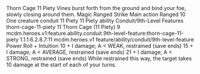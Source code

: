 <ability>
  <name>Thorn Cage</name>
  <cost>11 Piety</cost>
  <flavor>Vines burst forth from the ground and bind your foe, slowly closing around them.</flavor>
  <keywords>
    <keyword>Magic</keyword>
    <keyword>Ranged</keyword>
    <keyword>Strike</keyword>
  </keywords>
  <type>Main action</type>
  <distance>Ranged 10</distance>
  <target>One creature</target>
  <metadata>
    <class>conduit</class>
    <cost>11 Piety</cost>
    <cost_amount>11</cost_amount>
    <cost_resource>Piety</cost_resource>
    <feature_type>ability</feature_type>
    <file_dpath>Conduit/9th-Level Features</file_dpath>
    <item_id>thorn-cage-11-piety</item_id>
    <item_index>11</item_index>
    <item_name>Thorn Cage (11 Piety)</item_name>
    <level>9</level>
    <scc>mcdm.heroes.v1:feature.ability.conduit.9th-level-feature:thorn-cage-11-piety</scc>
    <scdc>1.1.1:6.2.8.7:11</scdc>
    <source>mcdm.heroes.v1</source>
    <type>feature/ability/conduit/9th-level-feature</type>
  </metadata>
  <effects>
    <effect type="roll">
      <roll>Power Roll + Intuition</roll>
      <t1>10 + I damage; A &lt; WEAK, restrained (save ends)</t1>
      <t2>15 + I damage; A &lt; AVERAGE, restrained (save ends)</t2>
      <t3>21 + I damage; A &lt; STRONG, restrained (save ends)</t3>
    </effect>
    <effect type="mundane">While restrained this way, the target takes 10 damage at the start of each of your turns.</effect>
  </effects>
</ability>
